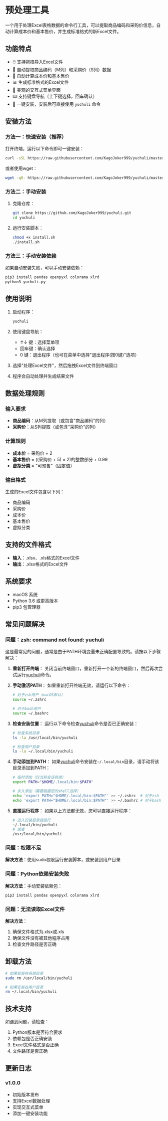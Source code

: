 # 预处理工具

一个用于处理Excel表格数据的命令行工具，可以提取商品编码和采购价信息，自动计算成本价和基本售价，并生成标准格式的新Excel文件。

## 功能特点

- 🖱️ 支持拖拽导入Excel文件
- 🎯 自动提取商品编码（M列）和采购价（S列）数据
- 🧮 自动计算成本价和基本售价
- 📊 生成标准格式的Excel文件
- 🎨 美观的交互式菜单界面
- ⌨️ 支持键盘导航（上下键选择，回车确认）
- 🚀 一键安装，安装后可直接使用 `yuchuli` 命令

## 安装方法

### 方法一：快速安装（推荐）

打开终端，运行以下命令即可一键安装：

```bash
curl -sSL https://raw.githubusercontent.com/KagoJoker999/yuchuli/master/quick_install.sh | bash
```

或者使用wget：

```bash
wget -qO- https://raw.githubusercontent.com/KagoJoker999/yuchuli/master/quick_install.sh | bash
```

### 方法二：手动安装

1. 克隆仓库：
   ```bash
   git clone https://github.com/KagoJoker999/yuchuli.git
   cd yuchuli
   ```

2. 运行安装脚本：
   ```bash
   chmod +x install.sh
   ./install.sh
   ```

### 方法三：手动安装依赖

如果自动安装失败，可以手动安装依赖：

```bash
pip3 install pandas openpyxl colorama xlrd
python3 yuchuli.py
```

## 使用说明

1. 启动程序：
   ```bash
   yuchuli
   ```

2. 使用键盘导航：
   - ↑↓ 键：选择菜单项
   - 回车键：确认选择
   - 0 键：退出程序（也可在菜单中选择"退出程序(按0键)"选项）

3. 选择"处理Excel文件"，然后拖拽Excel文件到终端窗口

4. 程序会自动处理并生成结果文件

## 数据处理规则

### 输入要求
- **商品编码**：从M列提取（或包含"商品编码"的列）
- **采购价**：从S列提取（或包含"采购价"的列）

### 计算规则
- **成本价** = 采购价 + 2
- **基本售价** = ((采购价 + 5) × 2)的整数部分 + 0.99
- **虚拟分类** = "可预售"（固定值）

### 输出格式
生成的Excel文件包含以下列：
- 商品编码
- 采购价
- 成本价
- 基本售价
- 虚拟分类

## 支持的文件格式

- **输入**：.xlsx、.xls格式的Excel文件
- **输出**：.xlsx格式的Excel文件

## 系统要求

- macOS 系统
- Python 3.6 或更高版本
- pip3 包管理器

## 常见问题解决

### 问题：zsh: command not found: yuchuli

这是最常见的问题，通常是由于PATH环境变量未正确配置导致的。请按以下步骤解决：

1. **重新打开终端**：
   关闭当前终端窗口，重新打开一个新的终端窗口，然后再次尝试运行[yuchuli](file:///Users/majingkai/Downloads/Demo/待上架预处理/yuchuli.py#L0-L285)命令。

2. **手动激活PATH**：
   如果重新打开终端无效，请运行以下命令：
   ```bash
   # 对于zsh用户（macOS默认）
   source ~/.zshrc
   
   # 对于bash用户
   source ~/.bashrc
   ```

3. **检查安装位置**：
   运行以下命令检查[yuchuli](file:///Users/majingkai/Downloads/Demo/待上架预处理/yuchuli.py#L0-L285)命令是否已正确安装：
   ```bash
   # 检查系统目录
   ls -la /usr/local/bin/yuchuli
   
   # 检查用户目录
   ls -la ~/.local/bin/yuchuli
   ```

4. **手动添加到PATH**：
   如果[yuchuli](file:///Users/majingkai/Downloads/Demo/待上架预处理/yuchuli.py#L0-L285)命令安装在`~/.local/bin`目录，请手动将该目录添加到PATH：
   ```bash
   # 临时添加（仅当前会话有效）
   export PATH="$HOME/.local/bin:$PATH"
   
   # 永久添加（需要根据您的shell选择）
   echo 'export PATH="$HOME/.local/bin:$PATH"' >> ~/.zshrc  # 对于zsh
   echo 'export PATH="$HOME/.local/bin:$PATH"' >> ~/.bashrc # 对于bash
   ```

5. **直接运行程序**：
   如果以上方法都无效，您可以直接运行程序：
   ```bash
   # 进入安装目录后运行
   ~/.local/bin/yuchuli
   # 或者
   /usr/local/bin/yuchuli
   ```

### 问题：权限不足

**解决方法**：使用sudo权限运行安装脚本，或安装到用户目录

### 问题：Python依赖安装失败

**解决方法**：手动安装依赖包：
```bash
pip3 install pandas openpyxl colorama xlrd
```

### 问题：无法读取Excel文件

**解决方法**：
1. 确保文件格式为.xlsx或.xls
2. 确保文件没有被其他程序占用
3. 检查文件路径是否正确

## 卸载方法

```bash
# 如果安装在系统目录
sudo rm /usr/local/bin/yuchuli

# 如果安装在用户目录
rm ~/.local/bin/yuchuli
```

## 技术支持

如遇到问题，请检查：
1. Python版本是否符合要求
2. 依赖包是否正确安装
3. Excel文件格式是否正确
4. 文件路径是否正确

## 更新日志

### v1.0.0
- 初始版本发布
- 支持Excel数据处理
- 实现交互式菜单
- 添加一键安装功能